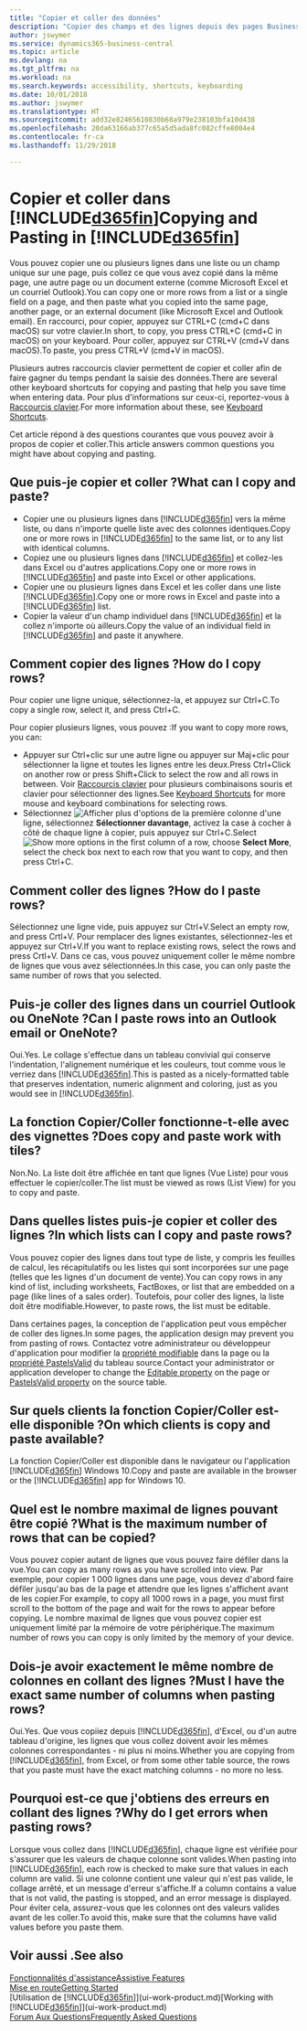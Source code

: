 ```yaml
---
title: "Copier et coller des données"
description: "Copier des champs et des lignes depuis des pages Business Central et les coller à d'autres emplacements."
author: jswymer
ms.service: dynamics365-business-central
ms.topic: article
ms.devlang: na
ms.tgt_pltfrm: na
ms.workload: na
ms.search.keywords: accessibility, shortcuts, keyboarding
ms.date: 10/01/2018
ms.author: jswymer
ms.translationtype: HT
ms.sourcegitcommit: add32e82465610830b68a979e238103bfa10d438
ms.openlocfilehash: 20da63166ab377c65a5d5ada8fc082cffe8004e4
ms.contentlocale: fr-ca
ms.lasthandoff: 11/29/2018

---
```


# <a name="copying-and-pasting-in-included365finincludesd365finmdmd"></a><span data-ttu-id="2fe3a-103">Copier et coller dans [!INCLUDE[d365fin](includes/d365fin_md.md)]</span><span class="sxs-lookup"><span data-stu-id="2fe3a-103">Copying and Pasting in [!INCLUDE[d365fin](includes/d365fin_md.md)]</span></span>
<span data-ttu-id="2fe3a-104">Vous pouvez copier une ou plusieurs lignes dans une liste ou un champ unique sur une page, puis collez ce que vous avez copié dans la même page, une autre page ou un document externe (comme Microsoft Excel et un courriel Outlook).</span><span class="sxs-lookup"><span data-stu-id="2fe3a-104">You can copy one or more rows from a list or a single field on a page, and then paste what you copied into the same page, another page, or an external document (like Microsoft Excel and Outlook email).</span></span> <span data-ttu-id="2fe3a-105">En raccourci, pour copier, appuyez sur CTRL+C (cmd+C dans macOS) sur votre clavier.</span><span class="sxs-lookup"><span data-stu-id="2fe3a-105">In short, to copy, you press CTRL+C (cmd+C in macOS) on your keyboard.</span></span> <span data-ttu-id="2fe3a-106">Pour coller, appuyez sur CTRL+V (cmd+V dans macOS).</span><span class="sxs-lookup"><span data-stu-id="2fe3a-106">To paste, you press CTRL+V (cmd+V in macOS).</span></span>

<span data-ttu-id="2fe3a-107">Plusieurs autres raccourcis clavier permettent de copier et coller afin de faire gagner du temps pendant la saisie des données.</span><span class="sxs-lookup"><span data-stu-id="2fe3a-107">There are several other keyboard shortcuts for copying and pasting that help you save time when entering data.</span></span> <span data-ttu-id="2fe3a-108">Pour plus d'informations sur ceux-ci, reportez-vous à [Raccourcis clavier](keyboard-shortcuts.md#CopyRows).</span><span class="sxs-lookup"><span data-stu-id="2fe3a-108">For more information about these, see [Keyboard Shortcuts](keyboard-shortcuts.md#CopyRows).</span></span>

<span data-ttu-id="2fe3a-109">Cet article répond à des questions courantes que vous pouvez avoir à propos de copier et coller.</span><span class="sxs-lookup"><span data-stu-id="2fe3a-109">This article answers common questions you might have about copying and pasting.</span></span>  

## <a name="what-can-i-copy-and-paste"></a><span data-ttu-id="2fe3a-110">Que puis-je copier et coller ?</span><span class="sxs-lookup"><span data-stu-id="2fe3a-110">What can I copy and paste?</span></span>
-   <span data-ttu-id="2fe3a-111">Copier une ou plusieurs lignes dans [!INCLUDE[d365fin](includes/d365fin_md.md)] vers la même liste, ou dans n'importe quelle liste avec des colonnes identiques.</span><span class="sxs-lookup"><span data-stu-id="2fe3a-111">Copy one or more rows in [!INCLUDE[d365fin](includes/d365fin_md.md)] to the same list, or to any list with identical columns.</span></span>
-   <span data-ttu-id="2fe3a-112">Copiez une ou plusieurs lignes dans [!INCLUDE[d365fin](includes/d365fin_md.md)] et collez-les dans Excel ou d'autres applications.</span><span class="sxs-lookup"><span data-stu-id="2fe3a-112">Copy one or more rows in [!INCLUDE[d365fin](includes/d365fin_md.md)] and paste into Excel or other applications.</span></span>
-   <span data-ttu-id="2fe3a-113">Copier une ou plusieurs lignes dans Excel et les coller dans une liste [!INCLUDE[d365fin](includes/d365fin_md.md)].</span><span class="sxs-lookup"><span data-stu-id="2fe3a-113">Copy one or more rows in Excel and paste into a [!INCLUDE[d365fin](includes/d365fin_md.md)] list.</span></span>
-   <span data-ttu-id="2fe3a-114">Copier la valeur d'un champ individuel dans [!INCLUDE[d365fin](includes/d365fin_md.md)] et la collez n'importe où ailleurs.</span><span class="sxs-lookup"><span data-stu-id="2fe3a-114">Copy the value of an individual field in [!INCLUDE[d365fin](includes/d365fin_md.md)] and paste it anywhere.</span></span>

## <a name="how-do-i-copy-rows"></a><span data-ttu-id="2fe3a-115">Comment copier des lignes ?</span><span class="sxs-lookup"><span data-stu-id="2fe3a-115">How do I copy rows?</span></span>
<span data-ttu-id="2fe3a-116">Pour copier une ligne unique, sélectionnez-la, et appuyez sur Ctrl+C.</span><span class="sxs-lookup"><span data-stu-id="2fe3a-116">To copy a single row, select it, and press Ctrl+C.</span></span>

<span data-ttu-id="2fe3a-117">Pour copier plusieurs lignes, vous pouvez :</span><span class="sxs-lookup"><span data-stu-id="2fe3a-117">If you want to copy more rows, you can:</span></span>
-   <span data-ttu-id="2fe3a-118">Appuyer sur Ctrl+clic sur une autre ligne ou appuyer sur Maj+clic pour sélectionner la ligne et toutes les lignes entre les deux.</span><span class="sxs-lookup"><span data-stu-id="2fe3a-118">Press Ctrl+Click on another row or press Shift+Click to select the row and all rows in between.</span></span> <span data-ttu-id="2fe3a-119">Voir [Raccourcis clavier](keyboard-shortcuts.md#CopyRows) pour plusieurs combinaisons souris et clavier pour sélectionner des lignes.</span><span class="sxs-lookup"><span data-stu-id="2fe3a-119">See [Keyboard Shortcuts](keyboard-shortcuts.md#CopyRows) for more mouse and keyboard combinations for selecting rows.</span></span>
-   <span data-ttu-id="2fe3a-120">Sélectionnez ![Afficher plus d'options](media/show-more-options-icon.png "icônes Afficher plus d'options") de la première colonne d'une ligne, sélectionnez **Sélectionner davantage**, activez la case à cocher à côté de chaque ligne à copier, puis appuyez sur Ctrl+C.</span><span class="sxs-lookup"><span data-stu-id="2fe3a-120">Select ![Show more options](media/show-more-options-icon.png "Show more options icon") in the first column of a row, choose **Select More**, select the check box next to each row that you want to copy, and then press Ctrl+C.</span></span>

## <a name="how-do-i-paste-rows"></a><span data-ttu-id="2fe3a-121">Comment coller des lignes ?</span><span class="sxs-lookup"><span data-stu-id="2fe3a-121">How do I paste rows?</span></span>
<span data-ttu-id="2fe3a-122">Sélectionnez une ligne vide, puis appuyez sur Ctrl+V.</span><span class="sxs-lookup"><span data-stu-id="2fe3a-122">Select an empty row, and press Crtl+V.</span></span> <span data-ttu-id="2fe3a-123">Pour remplacer des lignes existantes, sélectionnez-les et appuyez sur Ctrl+V.</span><span class="sxs-lookup"><span data-stu-id="2fe3a-123">If you want to replace existing rows, select the rows and press Crtl+V.</span></span> <span data-ttu-id="2fe3a-124">Dans ce cas, vous pouvez uniquement coller le même nombre de lignes que vous avez sélectionnées.</span><span class="sxs-lookup"><span data-stu-id="2fe3a-124">In this case, you can only paste the same number of rows that you selected.</span></span>

<!-- Rows are pasted directly where your cursor is located. If you paste into an empty line, any existing subsequent lines will be moved after the pasted lines. If you paste into an existing line or lines, this will be overwritten.-->

## <a name="can-i-paste-rows-into-an-outlook-email-or-onenote"></a><span data-ttu-id="2fe3a-125">Puis-je coller des lignes dans un courriel Outlook ou OneNote ?</span><span class="sxs-lookup"><span data-stu-id="2fe3a-125">Can I paste rows into an Outlook email or OneNote?</span></span>
<span data-ttu-id="2fe3a-126">Oui.</span><span class="sxs-lookup"><span data-stu-id="2fe3a-126">Yes.</span></span> <span data-ttu-id="2fe3a-127">Le collage s'effectue dans un tableau convivial qui conserve l'indentation, l'alignement numérique et les couleurs, tout comme vous le verriez dans [!INCLUDE[d365fin](includes/d365fin_md.md)].</span><span class="sxs-lookup"><span data-stu-id="2fe3a-127">This is pasted as a nicely-formatted table that preserves indentation, numeric alignment and coloring, just as you would see in [!INCLUDE[d365fin](includes/d365fin_md.md)].</span></span>

## <a name="does-copy-and-paste-work-with-tiles"></a><span data-ttu-id="2fe3a-128">La fonction Copier/Coller fonctionne-t-elle avec des vignettes ?</span><span class="sxs-lookup"><span data-stu-id="2fe3a-128">Does copy and paste work with tiles?</span></span>
<span data-ttu-id="2fe3a-129">Non.</span><span class="sxs-lookup"><span data-stu-id="2fe3a-129">No.</span></span> <span data-ttu-id="2fe3a-130">La liste doit être affichée en tant que lignes (Vue Liste) pour vous effectuer le copier/coller.</span><span class="sxs-lookup"><span data-stu-id="2fe3a-130">The list must be viewed as rows (List View) for you to copy and paste.</span></span>

## <a name="in-which-lists-can-i-copy-and-paste-rows"></a><span data-ttu-id="2fe3a-131">Dans quelles listes puis-je copier et coller des lignes ?</span><span class="sxs-lookup"><span data-stu-id="2fe3a-131">In which lists can I copy and paste rows?</span></span>
<span data-ttu-id="2fe3a-132">Vous pouvez copier des lignes dans tout type de liste, y compris les feuilles de calcul, les récapitulatifs ou les listes qui sont incorporées sur une page (telles que les lignes d'un document de vente).</span><span class="sxs-lookup"><span data-stu-id="2fe3a-132">You can copy rows in any kind of list, including worksheets, FactBoxes, or list that are embedded on a page (like lines of a sales order).</span></span> <span data-ttu-id="2fe3a-133">Toutefois, pour coller des lignes, la liste doit être modifiable.</span><span class="sxs-lookup"><span data-stu-id="2fe3a-133">However, to paste rows, the list must be editable.</span></span>

<span data-ttu-id="2fe3a-134">Dans certaines pages, la conception de l'application peut vous empêcher de coller des lignes.</span><span class="sxs-lookup"><span data-stu-id="2fe3a-134">In some pages, the application design may prevent you from pasting of rows.</span></span> <span data-ttu-id="2fe3a-135">Contactez votre administrateur ou développeur d'application pour modifier la [propriété modifiable](https://docs.microsoft.com/en-us/dynamics365/business-central/dev-itpro/developer/properties/devenv-editable-property) dans la page ou la [propriété PasteIsValid](https://docs.microsoft.com/en-us/dynamics365/business-central/dev-itpro/developer/properties/devenv-pasteisvalid-property) du tableau source.</span><span class="sxs-lookup"><span data-stu-id="2fe3a-135">Contact your administrator or application developer to change the [Editable property](https://docs.microsoft.com/en-us/dynamics365/business-central/dev-itpro/developer/properties/devenv-editable-property) on the page or [PasteIsValid property](https://docs.microsoft.com/en-us/dynamics365/business-central/dev-itpro/developer/properties/devenv-pasteisvalid-property) on the source table.</span></span>

## <a name="on-which-clients-is-copy-and-paste-available"></a><span data-ttu-id="2fe3a-136">Sur quels clients la fonction Copier/Coller est-elle disponible ?</span><span class="sxs-lookup"><span data-stu-id="2fe3a-136">On which clients is copy and paste available?</span></span>
<span data-ttu-id="2fe3a-137">La fonction Copier/Coller est disponible dans le navigateur ou l'application [!INCLUDE[d365fin](includes/d365fin_md.md)] Windows 10.</span><span class="sxs-lookup"><span data-stu-id="2fe3a-137">Copy and paste are available in the browser or the [!INCLUDE[d365fin](includes/d365fin_md.md)] app for Windows 10.</span></span>

## <a name="what-is-the-maximum-number-of-rows-that-can-be-copied"></a><span data-ttu-id="2fe3a-138">Quel est le nombre maximal de lignes pouvant être copié ?</span><span class="sxs-lookup"><span data-stu-id="2fe3a-138">What is the maximum number of rows that can be copied?</span></span>
<span data-ttu-id="2fe3a-139">Vous pouvez copier autant de lignes que vous pouvez faire défiler dans la vue.</span><span class="sxs-lookup"><span data-stu-id="2fe3a-139">You can copy as many rows as you have scrolled into view.</span></span> <span data-ttu-id="2fe3a-140">Par exemple, pour copier 1 000 lignes dans une page, vous devez d'abord faire défiler jusqu'au bas de la page et attendre que les lignes s'affichent avant de les copier.</span><span class="sxs-lookup"><span data-stu-id="2fe3a-140">For example, to copy all 1000 rows in a page, you must first scroll to the bottom of the page and wait for the rows to appear before copying.</span></span> <span data-ttu-id="2fe3a-141">Le nombre maximal de lignes que vous pouvez copier est uniquement limité par la mémoire de votre périphérique.</span><span class="sxs-lookup"><span data-stu-id="2fe3a-141">The maximum number of rows you can copy is only limited by the memory of your device.</span></span>

## <a name="must-i-have-the-exact-same-number-of-columns-when-pasting-rows"></a><span data-ttu-id="2fe3a-142">Dois-je avoir exactement le même nombre de colonnes en collant des lignes ?</span><span class="sxs-lookup"><span data-stu-id="2fe3a-142">Must I have the exact same number of columns when pasting rows?</span></span>
<span data-ttu-id="2fe3a-143">Oui.</span><span class="sxs-lookup"><span data-stu-id="2fe3a-143">Yes.</span></span> <span data-ttu-id="2fe3a-144">Que vous copiiez depuis [!INCLUDE[d365fin](includes/d365fin_md.md)], d'Excel, ou d'un autre tableau d'origine, les lignes que vous collez doivent avoir les mêmes colonnes correspondantes - ni plus ni moins.</span><span class="sxs-lookup"><span data-stu-id="2fe3a-144">Whether you are copying from [!INCLUDE[d365fin](includes/d365fin_md.md)], from Excel, or from some other table source, the rows that you paste must have the exact matching columns - no more no less.</span></span>

## <a name="why-do-i-get-errors-when-pasting-rows"></a><span data-ttu-id="2fe3a-145">Pourquoi est-ce que j'obtiens des erreurs en collant des lignes ?</span><span class="sxs-lookup"><span data-stu-id="2fe3a-145">Why do I get errors when pasting rows?</span></span>
<span data-ttu-id="2fe3a-146">Lorsque vous collez dans [!INCLUDE[d365fin](includes/d365fin_md.md)], chaque ligne est vérifiée pour s'assurer que les valeurs de chaque colonne sont valides.</span><span class="sxs-lookup"><span data-stu-id="2fe3a-146">When pasting into [!INCLUDE[d365fin](includes/d365fin_md.md)], each row is checked to make sure that values in each column are valid.</span></span> <span data-ttu-id="2fe3a-147">Si une colonne contient une valeur qui n'est pas valide, le collage arrêté, et un message d'erreur s'affiche.</span><span class="sxs-lookup"><span data-stu-id="2fe3a-147">If a column contains a value that is not valid, the pasting is stopped, and an error message is displayed.</span></span> <span data-ttu-id="2fe3a-148">Pour éviter cela, assurez-vous que les colonnes ont des valeurs valides avant de les coller.</span><span class="sxs-lookup"><span data-stu-id="2fe3a-148">To avoid this, make sure that the columns have valid values before you paste them.</span></span>


## <a name="see-also"></a><span data-ttu-id="2fe3a-149">Voir aussi .</span><span class="sxs-lookup"><span data-stu-id="2fe3a-149">See also</span></span>
[<span data-ttu-id="2fe3a-150">Fonctionnalités d'assistance</span><span class="sxs-lookup"><span data-stu-id="2fe3a-150">Assistive Features</span></span>](ui-accessibility.md)  
[<span data-ttu-id="2fe3a-151">Mise en route</span><span class="sxs-lookup"><span data-stu-id="2fe3a-151">Getting Started</span></span>](product-get-started.md)  
<span data-ttu-id="2fe3a-152">[Utilisation de [!INCLUDE[d365fin](includes/d365fin_md.md)]](ui-work-product.md)</span><span class="sxs-lookup"><span data-stu-id="2fe3a-152">[Working with [!INCLUDE[d365fin](includes/d365fin_md.md)]](ui-work-product.md)</span></span>  
[<span data-ttu-id="2fe3a-153">Forum Aux Questions</span><span class="sxs-lookup"><span data-stu-id="2fe3a-153">Frequently Asked Questions</span></span>](across-faq.md)  

